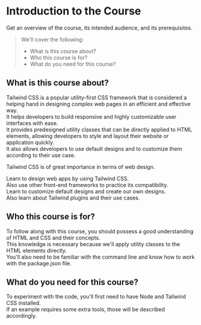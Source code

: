 # Introduction to the Course

Get an overview of the course, its intended audience, and its prerequisites.

> We'll cover the following:
>
> - What is this course about?
> - Who this course is for?
> - What do you need for this course?

## What is this course about?

Tailwind CSS is a popular utility-first CSS framework that is considered a helping hand in designing complex web pages in an efficient and effective way.  
 It helps developers to build responsive and highly customizable user interfaces with ease.  
 It provides predesigned utility classes that can be directly applied to HTML elements, allowing developers to style and layout their website or application quickly.  
 It also allows developers to use default designs and to customize them according to their use case.

Tailwind CSS is of great importance in terms of web design.

Learn to design web apps by using Tailwind CSS.  
Also use other front-end frameworks to practice its compatibility.  
Learn to customize default designs and create our own designs.  
Also learn about Tailwind plugins and their use cases.

## Who this course is for?

To follow along with this course, you should possess a good understanding of HTML and CSS and their concepts.  
 This knowledge is necessary because we'll apply utility classes to the HTML elements directly.  
 You'll also need to be familiar with the command line and know how to work with the package.json file.

## What do you need for this course?

To experiment with the code, you'll first need to have Node and Tailwind CSS installed.  
 If an example requires some extra tools, those will be described accordingly.
